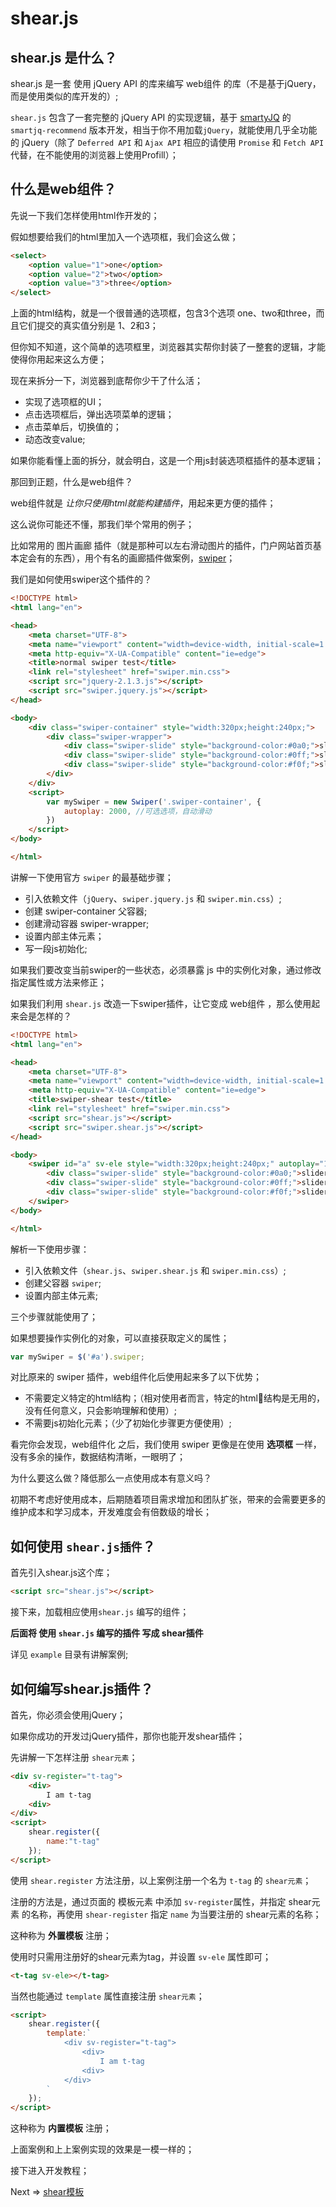 # shear.js

## shear.js 是什么？

shear.js 是一套 使用 jQuery API 的库来编写 web组件 的库（不是基于jQuery，而是使用类似的库开发的）;

`shear.js` 包含了一套完整的 jQuery API 的实现逻辑，基于 [smartyJQ](https://github.com/kirakiray/smartJQ) 的 `smartjq-recommend` 版本开发，相当于你不用加载`jQuery`，就能使用几乎全功能的 jQuery（除了 `Deferred API` 和 `Ajax API` 相应的请使用 `Promise` 和 `Fetch API` 代替，在不能使用的浏览器上使用Profill）；

## 什么是web组件？

先说一下我们怎样使用html作开发的；

假如想要给我们的html里加入一个选项框，我们会这么做；

```html
<select>
    <option value="1">one</option>
    <option value="2">two</option>
    <option value="3">three</option>
</select>
```

上面的html结构，就是一个很普通的选项框，包含3个选项 one、two和three，而且它们提交的真实值分别是 1、2和3；

但你知不知道，这个简单的选项框里，浏览器其实帮你封装了一整套的逻辑，才能使得你用起来这么方便；

现在来拆分一下，浏览器到底帮你少干了什么活；

* 实现了选项框的UI；
* 点击选项框后，弹出选项菜单的逻辑；
* 点击菜单后，切换值的；
* 动态改变value;

如果你能看懂上面的拆分，就会明白，这是一个用js封装选项框插件的基本逻辑；

那回到正题，什么是web组件？

web组件就是 *让你只使用html就能构建插件*，用起来更方便的插件；

这么说你可能还不懂，那我们举个常用的例子；

比如常用的 图片画廊 插件（就是那种可以左右滑动图片的插件，门户网站首页基本定会有的东西），用个有名的画廊插件做案例，[swiper](http://www.swiper.com.cn)；

我们是如何使用swiper这个插件的？

```html
<!DOCTYPE html>
<html lang="en">

<head>
    <meta charset="UTF-8">
    <meta name="viewport" content="width=device-width, initial-scale=1.0">
    <meta http-equiv="X-UA-Compatible" content="ie=edge">
    <title>normal swiper test</title>
    <link rel="stylesheet" href="swiper.min.css">
    <script src="jquery-2.1.3.js"></script>
    <script src="swiper.jquery.js"></script>
</head>

<body>
    <div class="swiper-container" style="width:320px;height:240px;">
        <div class="swiper-wrapper">
            <div class="swiper-slide" style="background-color:#0a0;">slider1</div>
            <div class="swiper-slide" style="background-color:#0ff;">slider2</div>
            <div class="swiper-slide" style="background-color:#f0f;">slider3</div>
        </div>
    </div>
    <script>
        var mySwiper = new Swiper('.swiper-container', {
            autoplay: 2000, //可选选项，自动滑动
        })
    </script>
</body>

</html>
```

讲解一下使用官方 `swiper` 的最基础步骤；

* 引入依赖文件（`jQuery`、`swiper.jquery.js` 和 `swiper.min.css`）;
* 创建 swiper-container 父容器;
* 创建滑动容器 swiper-wrapper;
* 设置内部主体元素；
* 写一段js初始化;

如果我们要改变当前swiper的一些状态，必须暴露 js 中的实例化对象，通过修改指定属性或方法来修正；

如果我们利用 `shear.js` 改造一下swiper插件，让它变成 web组件 ，那么使用起来会是怎样的？

```html      
<!DOCTYPE html>
<html lang="en">

<head>
    <meta charset="UTF-8">
    <meta name="viewport" content="width=device-width, initial-scale=1.0">
    <meta http-equiv="X-UA-Compatible" content="ie=edge">
    <title>swiper-shear test</title>
    <link rel="stylesheet" href="swiper.min.css">
    <script src="shear.js"></script>
    <script src="swiper.shear.js"></script>
</head>

<body>
    <swiper id="a" sv-ele style="width:320px;height:240px;" autoplay="1000">
        <div class="swiper-slide" style="background-color:#0a0;">slider1</div>
        <div class="swiper-slide" style="background-color:#0ff;">slider2</div>
        <div class="swiper-slide" style="background-color:#f0f;">slider3</div>
    </swiper>
</body>

</html>
````

解析一下使用步骤：

* 引入依赖文件（`shear.js`、`swiper.shear.js` 和 `swiper.min.css`）;
* 创建父容器 `swiper`;
* 设置内部主体元素;

三个步骤就能使用了；

如果想要操作实例化的对象，可以直接获取定义的属性；

```javascript
var mySwiper = $('#a').swiper;
```

对比原来的 swiper 插件，web组件化后使用起来多了以下优势；

* 不需要定义特定的html结构；（相对使用者而言，特定的html结构是无用的，没有任何意义，只会影响理解和使用）;
* 不需要js初始化元素；（少了初始化步骤更方便使用）;

看完你会发现，web组件化 之后，我们使用 swiper 更像是在使用 **选项框** 一样，没有多余的操作，数据结构清晰，一眼明了；

为什么要这么做？降低那么一点使用成本有意义吗？

初期不考虑好使用成本，后期随着项目需求增加和团队扩张，带来的会需要更多的维护成本和学习成本，开发难度会有倍数级的增长；

## 如何使用 `shear.js插件`？

首先引入shear.js这个库；

```html
<script src="shear.js"></script>
````

接下来，加载相应使用`shear.js` 编写的组件；

**后面将 使用 `shear.js` 编写的插件 写成 shear插件**

详见 `example` 目录有讲解案例;

## 如何编写shear.js插件？

首先，你必须会使用jQuery；

如果你成功的开发过jQuery插件，那你也能开发shear插件；

先讲解一下怎样注册 `shear元素`；

```html
<div sv-register="t-tag">
    <div>
        I am t-tag
    <div>
</div>
<script>
    shear.register({
        name:"t-tag"
    });
</script>
```

使用 `shear.register` 方法注册，以上案例注册一个名为 `t-tag` 的 `shear元素`；

注册的方法是，通过页面的 模板元素 中添加 `sv-register`属性，并指定 shear元素 的名称，再使用 `shear-register` 指定 `name` 为当要注册的 shear元素的名称；

这种称为 **外置模板** 注册；

使用时只需用注册好的shear元素为tag，并设置 `sv-ele` 属性即可；

```html
<t-tag sv-ele></t-tag>
```

当然也能通过 `template` 属性直接注册 `shear元素`；

```html
<script>
    shear.register({
        template:`
            <div sv-register="t-tag">
                <div>
                    I am t-tag
                <div>
            </div>
        `
    });
</script>
```

这种称为 **内置模板** 注册；

上面案例和上上案例实现的效果是一模一样的；

接下进入开发教程；

Next => [shear模板](02_模板.md)